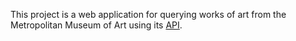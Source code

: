 This project is a web application for querying works of art from the Metropolitan Museum of Art using its [API](https://metmuseum.github.io/).
